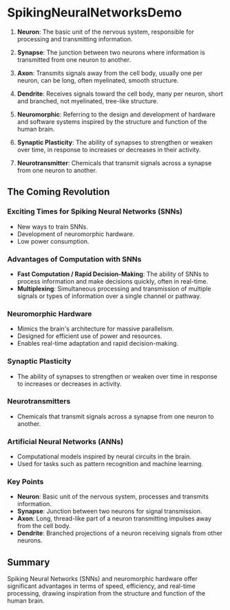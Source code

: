 # SpikingNeuralNetworksDemo

1. **Neuron**: The basic unit of the nervous system, responsible for processing and transmitting information.

2. **Synapse**: The junction between two neurons where information is transmitted from one neuron to another.

3. **Axon**: Transmits signals away from the cell body, usually one per neuron, can be long, often myelinated, smooth structure.

4. **Dendrite**: Receives signals toward the cell body, many per neuron, short and branched, not myelinated, tree-like structure.

5. **Neuromorphic**: Referring to the design and development of hardware and software systems inspired by the structure and function of the human brain.

6. **Synaptic Plasticity**: The ability of synapses to strengthen or weaken over time, in response to increases or decreases in their activity.

7. **Neurotransmitter**: Chemicals that transmit signals across a synapse from one neuron to another.

## The Coming Revolution

### Exciting Times for Spiking Neural Networks (SNNs)
- New ways to train SNNs.
- Development of neuromorphic hardware.
- Low power consumption.

### Advantages of Computation with SNNs
- **Fast Computation / Rapid Decision-Making**: The ability of SNNs to process information and make decisions quickly, often in real-time.
- **Multiplexing**: Simultaneous processing and transmission of multiple signals or types of information over a single channel or pathway.

### Neuromorphic Hardware
- Mimics the brain's architecture for massive parallelism.
- Designed for efficient use of power and resources.
- Enables real-time adaptation and rapid decision-making.

### Synaptic Plasticity
- The ability of synapses to strengthen or weaken over time in response to increases or decreases in activity.

### Neurotransmitters
- Chemicals that transmit signals across a synapse from one neuron to another.

### Artificial Neural Networks (ANNs)
- Computational models inspired by neural circuits in the brain.
- Used for tasks such as pattern recognition and machine learning.

### Key Points
- **Neuron**: Basic unit of the nervous system, processes and transmits information.
- **Synapse**: Junction between two neurons for signal transmission.
- **Axon**: Long, thread-like part of a neuron transmitting impulses away from the cell body.
- **Dendrite**: Branched projections of a neuron receiving signals from other neurons.

## Summary
Spiking Neural Networks (SNNs) and neuromorphic hardware offer significant advantages in terms of speed, efficiency, and real-time processing, drawing inspiration from the structure and function of the human brain.
